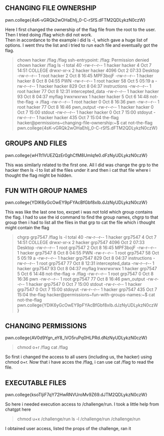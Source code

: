 ##  CHANGING FILE OWNERSHIP

pwn.college{4sK-vGRQk2wOHaEhIj_0-C-rSfS.dFTM2QDLykzN0czW}

Here I first changed the ownership of the flag file from the root to the user. Then I tried doing /flag which did not work.   
Then in accordance to the example i did ls -l, which gave a huge list of options. I went thru the list and i tried to run each file and 
eventually got the flag.

>  chown hacker /flag
 /flag
ssh-entrypoint: /flag: Permission denied
 chown hacker /flag
 ls -l
total 40
-rw-r--r-- 1 hacker hacker    4 Oct  7 14:51 COLLEGE
drwxr-xr-x 2 hacker hacker 4096 Oct  2 07:33 Desktop
-rw-r--r-- 1 root   hacker    2 Oct  8 16:45 MPF3bojF
-rw-r--r-- 1 hacker hacker    8 Oct  8 04:55 PWN
-rw-r--r-- 1 root   hacker   58 Oct  5 05:19 a
-rw-r--r-- 1 hacker hacker  829 Oct  8 04:37 instructions
-rw-r--r-- 1 root   hacker   77 Oct  8 12:31 intercepted_data
-rw-r--r-- 1 hacker hacker   93 Oct  8 04:37 myflag
lrwxrwxrwx 1 hacker hacker    5 Oct  6 14:48 not-the-flag -> /flag
-rw-r--r-- 1 root   hacker    0 Oct  8 16:36 pwn
-rw-r--r-- 1 root   hacker   77 Oct  8 16:46 pwn_output
-rw-r--r-- 1 hacker hacker    0 Oct  7 15:00 stdout
-rw-r--r-- 1 hacker hacker    0 Oct  7 15:00 stdoyut
-rw-r--r-- 1 hacker hacker  435 Oct  7 15:04 the-flag
hacker@permissions~changing-file-ownership:~$ cat not-the-flag
pwn.college{4sK-vGRQk2wOHaEhIj_0-C-rSfS.dFTM2QDLykzN0czW} 

## GROUPS AND FILES

pwn.college{wHTt1VUEZQzEr0ghCfM8Umlqfe0.dFzNyUDLykzN0czW}

This was similarly related to the first one. All I did was change the grp to the hacker then ls -l to list all the files under it and then i cat that file where i thought the flag might be hidden.

## FUN WITH GROUP NAMES

pwn.college{YDIK6yGcOwEY9pFYAcBfGbf8xIb.dJzNyUDLykzN0czW}

This was like the last one too, excpet i was not told which group contains the flag. I had to use the id command to find the group names, chgrp to that group then i had to list all the files in that grp to cat the file which i thought might contain the flag

>  chgrp grp7547 /flag
   ls -l
total 40
-rw-r--r-- 1 hacker grp7547    4 Oct  7 14:51 COLLEGE
drwxr-xr-x 2 hacker grp7547 4096 Oct  2 07:33 Desktop
-rw-r--r-- 1 root   grp7547    2 Oct  8 16:45 MPF3bojF
-rw-r--r-- 1 hacker grp7547    8 Oct  8 04:55 PWN
-rw-r--r-- 1 root   grp7547   58 Oct  5 05:19 a
-rw-r--r-- 1 hacker grp7547  829 Oct  8 04:37 instructions
-rw-r--r-- 1 root   grp7547   77 Oct  8 12:31 intercepted_data
-rw-r--r-- 1 hacker grp7547   93 Oct  8 04:37 myflag
lrwxrwxrwx 1 hacker grp7547    5 Oct  6 14:48 not-the-flag -> /flag
-rw-r--r-- 1 root   grp7547    0 Oct  8 16:36 pwn
-rw-r--r-- 1 root   grp7547   77 Oct  8 16:46 pwn_output
-rw-r--r-- 1 hacker grp7547    0 Oct  7 15:00 stdout
-rw-r--r-- 1 hacker grp7547    0 Oct  7 15:00 stdoyut
-rw-r--r-- 1 hacker grp7547  435 Oct  7 15:04 the-flag
hacker@permissions~fun-with-groups-names:~$ cat not-the-flag
pwn.college{YDIK6yGcOwEY9pFYAcBfGbf8xIb.dJzNyUDLykzN0czW}

## CHANGING PERMISSIONS
pwn.college{AV0d9Ygn_eY8_lVO5ruPq0HLPRd.dNzNyUDLykzN0czW}

> chmod o+r /flag
> cat /flag

So first i changed the access to all users (including us, the hacker) using chmod o+r. Now that i have acces the /flag, i can use cat /flag to read the file.

## EXECUTABLE FILES

pwn.college{ksoTljiF7qY72HwRNVUroMv9Z69.dJTM2QDLykzN0czW}

So here i needed execution access to /challenge/run. I took a little help from chatgpt here 

> chmod u+x /challenge/run
> ls -l /challenge/run
> /challenge/run

I obtained user access, listed the props of the challenge, ran it

